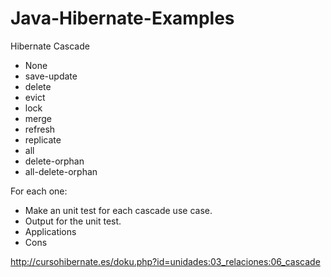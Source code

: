 # Java-Hibernate-Examples

Hibernate Cascade

* None
* save-update
* delete
* evict
* lock
* merge
* refresh
* replicate
* all
* delete-orphan
* all-delete-orphan

For each one:
- Make an unit test for each cascade use case. 
- Output for the unit test.
- Applications
- Cons

http://cursohibernate.es/doku.php?id=unidades:03_relaciones:06_cascade